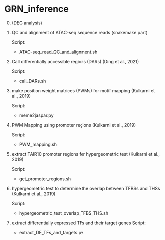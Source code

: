 # GRN_inference

0. (DEG analysis)

1. QC and alignment of ATAC-seq sequence reads (snakemake part) 

    Script:

    * ATAC-seq_read_QC_and_alignment.sh
 
2. Call differentially accessible regions (DARs) (Ding et al., 2021)

    Script:

    * call_DARs.sh

3. make position weight matrices (PWMs) for motif mapping (Kulkarni et al., 2019)

    Script:

    * meme2jaspar.py

4. PWM Mapping using promoter regions (Kulkarni et al., 2019)

    Script:

    * PWM_mapping.sh

5. extract TAIR10 promoter regions for hypergeometric test (Kulkarni et al., 2019)

    Script:

    * get_promoter_regions.sh

6. hypergeometric test to determine the overlap between TFBSs and THSs (Kulkarni et al., 2019)

    Script:

    * hypergeometric_test_overlap_TFBS_THS.sh

7. extract differentially expressed TFs and their target genes
    Script:
    * extract_DE_TFs_and_targets.py
    